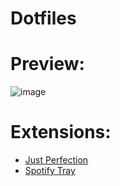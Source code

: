# Dotfiles
 
 
# Preview:

![image](https://github.com/user-attachments/assets/99a9ef98-4ffd-42e7-992f-94a2ded97e6b)

# Extensions:
- <a href='https://extensions.gnome.org/extension/3843/just-perfection/'> Just Perfection </a>
- <a href='https://extensions.gnome.org/extension/4472/spotify-tray/'> Spotify Tray </a>
